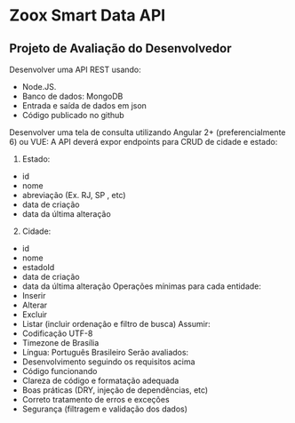 # Zoox Smart Data API
## Projeto de Avaliação do Desenvolvedor

Desenvolver uma API REST usando:
- Node.JS.
- Banco de dados: MongoDB
- Entrada e saída de dados em json
- Código publicado no github

Desenvolver uma tela de consulta utilizando Angular 2+ (preferencialmente 6) ou VUE: A API deverá expor endpoints para CRUD de cidade e estado:
1. Estado:
- id
- nome
- abreviação (Ex. RJ, SP , etc)
- data de criação
- data da última alteração
2. Cidade:
- id
- nome
- estadoId
- data de criação
- data da última alteração
Operações mínimas para cada entidade:
- Inserir
- Alterar
- Excluir
- Listar (incluir ordenação e filtro de busca)
Assumir:
- Codificação UTF-8
- Timezone de Brasília
- Língua: Português Brasileiro
Serão avaliados:
- Desenvolvimento seguindo os requisitos acima
- Código funcionando
- Clareza de código e formatação adequada
- Boas práticas (DRY, injeção de dependências, etc)
- Correto tratamento de erros e exceções
- Segurança (filtragem e validação dos dados)
